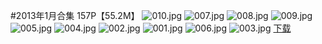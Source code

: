 #2013年1月合集
157P【55.2M】
![010.jpg](https://www.nsaimg.com/2020/04/01/5e849d54be528.jpg)
![007.jpg](https://www.nsaimg.com/2020/04/01/5e849d54944f4.jpg)
![008.jpg](https://www.nsaimg.com/2020/04/01/5e849d54491e1.jpg)
![009.jpg](https://www.nsaimg.com/2020/04/01/5e849d5445423.jpg)
![005.jpg](https://www.nsaimg.com/2020/04/01/5e849d5426dac.jpg)
![004.jpg](https://www.nsaimg.com/2020/04/01/5e849d5417508.jpg)
![002.jpg](https://www.nsaimg.com/2020/04/01/5e849d5416253.jpg)
![001.jpg](https://www.nsaimg.com/2020/04/01/5e849d53e9f35.jpg)
![006.jpg](https://www.nsaimg.com/2020/04/01/5e849d53c36e9.jpg)
![003.jpg](https://www.nsaimg.com/2020/04/01/5e849d530d03a.jpg)
[下载]()
